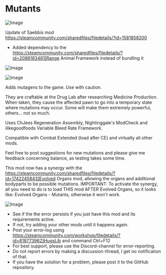 # Mutants

![Image](https://i.imgur.com/buuPQel.png)

Update of Saebbis mod
https://steamcommunity.com/sharedfiles/filedetails/?id=1581858200

- Added dependency to the https://steamcommunity.com/sharedfiles/filedetails/?id=2088183481]Range Animal Framework instead of bundling it

![Image](https://i.imgur.com/pufA0kM.png)

	
![Image](https://i.imgur.com/Z4GOv8H.png)

Adds mutagens to the game. Use with caution.

They are craftable at the Drug Lab after researching Medicine Production.
When taken, they cause the affected pawn to go into a temporary state where mutations may occur.
Some will make them extremely powerful, others... not so much.

Uses ChJees Regeneration Assembly, Nightinggale's ModCheck and ilikegoodfoods Variable Bleed Rate Framework.

Compatible with Combat Extended (load after CE) and virtually all other mods.

Feel free to post suggestions for new mutations and please give me feedback concerning balance, as testing takes some time.

This mod now has a synergy with the https://steamcommunity.com/sharedfiles/filedetails/?id=1742245843]Evolved Organs mod, allowing the organs and additional bodyparts to be possible mutations.
IMPORTANT: To activate the synergy, all you need to do is to load THIS mod AFTER Evolved Organs, so it looks like: Evolved Organs - Mutants, otherwise it won't work.

![Image](https://i.imgur.com/PwoNOj4.png)



-  See if the the error persists if you just have this mod and its requirements active.
-  If not, try adding your other mods until it happens again.
-  Post your error-log using https://steamcommunity.com/workshop/filedetails/?id=818773962]HugsLib and command Ctrl+F12
-  For best support, please use the Discord-channel for error-reporting.
-  Do not report errors by making a discussion-thread, I get no notification of that.
-  If you have the solution for a problem, please post it to the GitHub repository.



